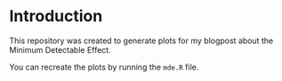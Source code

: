 # Introduction

This repository was created to generate plots for my blogpost about the Minimum Detectable Effect.

You can recreate the plots by running the `mde.R` file.

